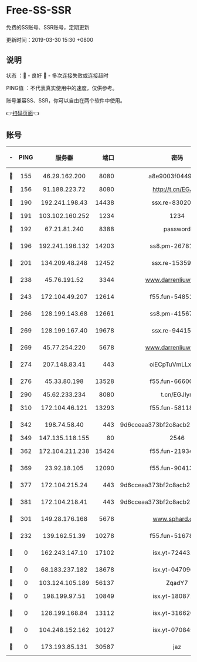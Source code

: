 # Free-SS-SSR

免费的SS账号、SSR账号，定期更新

更新时间：2019-03-30 15:30 +0800

## 说明

状态     ：🙂 - 良好 🙁 - 多次连接失败或连接超时

PING值   ：不代表真实使用中的速度，仅供参考。

账号兼容SS、SSR，你可以自由在两个软件中使用。

👉[扫码页面](https://liesauer.github.io/Free-SS-SSR/)👈

## 账号

|-|PING|服务器|端口|密码|加密方式|区域|
|:----:|:----:|:-----:|-----:|:----:|:----:|:----:|
|🙂|155|46.29.162.200|8080|a8e9003f0449cea5|chacha20-ietf|RU|
|🙂|156|91.188.223.72|8080|http://t.cn/EGJIyrl|rc4-md5|RU|
|🙂|190|192.241.198.43|14438|ssx.re-83020606|aes-256-cfb|US|
|🙂|191|103.102.160.252|1234|1234|rc4-md5|JP|
|🙂|192|67.21.81.240|8388|password|aes-256-cfb|US|
|🙂|196|192.241.196.132|14203|ss8.pm-26781562|aes-256-cfb|US|
|🙂|201|134.209.48.248|12452|ssx.re-15359519|aes-256-cfb|US|
|🙂|238|45.76.191.52|3344|www.darrenliuwei.com|aes-256-cfb|JP|
|🙂|243|172.104.49.207|12614|f55.fun-54851192|aes-256-cfb|SG|
|🙂|266|128.199.143.68|12661|ss8.pm-41567124|aes-256-cfb|SG|
|🙂|269|128.199.167.40|19678|ssx.re-94415415|aes-256-cfb|SG|
|🙂|269|45.77.254.220|5678|www.darrenliuwei.com|aes-256-cfb|SG|
|🙂|274|207.148.83.41|443|oiECpTuVmLLxk4Ts|aes-256-cfb|AU|
|🙂|276|45.33.80.198|13528|f55.fun-66600164|aes-256-cfb|US|
|🙂|290|45.62.233.234|8080|t.cn/EGJIyrl|rc4-md5|CA|
|🙂|310|172.104.46.121|13293|f55.fun-58118866|aes-256-cfb|SG|
|🙂|342|198.74.58.40|443|9d6cceaa373bf2c8acb22e60b6a58be6|aes-256-cfb|US|
|🙂|349|147.135.118.155|80|2546|chacha20|US|
|🙂|362|172.104.211.238|15424|f55.fun-21934878|aes-256-cfb|US|
|🙂|369|23.92.18.105|12090|f55.fun-90413595|aes-256-cfb|US|
|🙂|377|172.104.215.24|443|9d6cceaa373bf2c8acb22e60b6a58be6|aes-256-cfb|US|
|🙂|381|172.104.218.41|443|9d6cceaa373bf2c8acb22e60b6a58be6|aes-256-cfb|US|
|🙂|301|149.28.176.168|5678|www.sphard.com|aes-256-cfb|AU|
|🙁|232|139.162.51.39|10278|f55.fun-51678330|aes-256-cfb|SG|
|🙁|0|162.243.147.10|17102|isx.yt-72443104|aes-256-cfb|US|
|🙁|0|68.183.237.182|18678|isx.yt-04709646|aes-256-cfb|SG|
|🙁|0|103.124.105.189|56137|ZqadY7|chacha20|US|
|🙁|0|198.199.97.51|10849|isx.yt-18087138|aes-256-cfb|US|
|🙁|0|128.199.168.84|13112|isx.yt-31662072|aes-256-cfb|SG|
|🙁|0|104.248.152.162|10127|isx.yt-07084536|aes-256-cfb|SG|
|🙁|0|173.193.85.131|30587|jaz|aes-256-cfb|US|
